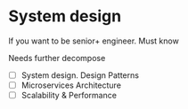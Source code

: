 # System design

If you want to be senior+ engineer. Must know

Needs further decompose

- [ ] System design. Design Patterns
- [ ] Microservices Architecture
- [ ] Scalability & Performance

